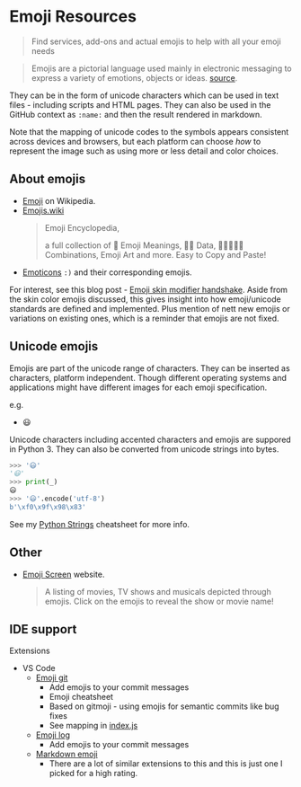 # Emoji Resources
> Find services, add-ons and actual emojis to help with all your emoji needs

> Emojis are a pictorial language used mainly in electronic messaging to express a variety of emotions, objects or ideas. [source](https://github.com/topics/emoji).

They can be in the form of unicode characters which can be used in text files - including scripts and HTML pages. They can also be used in the GitHub context as `:name:` and then the result rendered in markdown.

Note that the mapping of unicode codes to the symbols appears consistent across devices and browsers, but each platform can choose _how_ to represent the image such as using more or less detail and color choices.


## About emojis

- [Emoji](https://en.wikipedia.org/wiki/Emoji) on Wikipedia.
- [Emojis.wiki](https://emojis.wiki/)
    > Emoji Encyclopedia,
    >
    > a full collection of 📙 Emoji Meanings, 👨‍💻 Data, 🙅‍♀️🍕🍔🍟 Combinations, Emoji Art and more. Easy to Copy and Paste!
- [Emoticons](https://en.wikipedia.org/wiki/List_of_emoticons) `:)` and their corresponding emojis.


For interest, see this blog post - [Emoji skin modifier handshake](https://thenextweb.com/shareables/2020/08/12/emoji-skin-tone-modifier-handshake/). Aside from the skin color emojis discussed, this gives insight into how emoji/unicode standards are defined and implemented. Plus mention of nett new emojis or variations on existing ones, which is a reminder that emojis are not fixed.


## Unicode emojis

Emojis are part of the unicode range of characters. They can be inserted as characters, platform independent. Though different operating systems and applications might have different images for each emoji specification.

e.g.

- 😃


Unicode characters including accented characters and emojis are suppored in Python 3. They can also be converted from unicode strings into bytes.

 ```python
 >>> '😃'
'😃'
>>> print(_)
😃
>>> '😃'.encode('utf-8')
b'\xf0\x9f\x98\x83'
```

See my [Python Strings](https://michaelcurrin.github.io/dev-cheatsheets/cheatsheets/python/strings/) cheatsheet for more info.


## Other

- [Emoji Screen](https://emojiscreen.com/) website. 
    > A listing of movies, TV shows and musicals depicted through emojis. Click on the emojis to reveal the show or movie name!


## IDE support

Extensions

- VS Code
    - [Emoji git](https://github.com/benjaminadk/emojigit)
         - Add emojis to your commit messages
         - Emoji cheatsheet
         - Based on gitmoji - using emojis for semantic commits like bug fixes
         - See mapping in [index.js](https://github.com/benjaminadk/emojigit/blob/master/src/gitmojis/index.js)
    - [Emoji log](https://marketplace.visualstudio.com/items?itemName=ahmadawais.emoji-log-vscode)
        - Add emojis to your commit messages
    - [Markdown emoji](https://marketplace.visualstudio.com/items?itemName=bierner.markdown-emoji)
        - There are a lot of similar extensions to this and this is just one I picked for a high rating.
